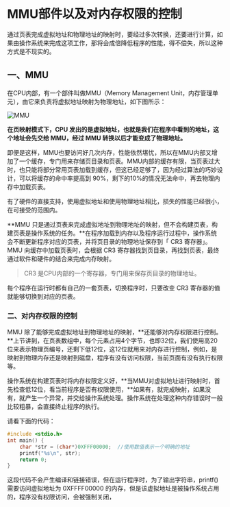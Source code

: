 # MMU部件以及对内存权限的控制

通过页表完成虚拟地址和物理地址的映射时，要经过多次转换，还要进行计算，如果由操作系统来完成这项工作，那将会成倍降低程序的性能，得不偿失，所以这种方式是不现实的。

## 一、MMU

在CPU内部，有一个部件叫做MMU（Memory Management Unit，内存管理单元），由它来负责将虚拟地址映射为物理地址，如下图所示：

![MMU](/Users/zhangdong/Downloads/MMU.jpg)

**在页映射模式下，CPU 发出的是虚拟地址，也就是我们在程序中看到的地址，这个地址会先交给 MMU，经过 MMU 转换以后才能变成了物理地址。**

即便是这样，MMU也要访问好几次内存，性能依然堪忧，所以在MMU内部又增加了一个缓存，专门用来存储页目录和页表。MMU内部的缓存有限，当页表过大时，也只能将部分常用页表加载到缓存，但这已经足够了，因为经过算法的巧妙设计，可以将缓存的命中率提高到 90%，剩下的10%的情况无法命中，再去物理内存中加载页表。

有了硬件的直接支持，使用虚拟地址和使用物理地址相比，损失的性能已经很小，在可接受的范围内。

**MMU 只是通过页表来完成虚拟地址到物理地址的映射，但不会构建页表，构建页表是操作系统的任务。**在程序加载到内存以及程序运行过程中，操作系统会不断更新程序对应的页表，并将页目录的物理地址保存到「 CR3 寄存器」。MMU 向缓存中加载页表时，会根据 CR3 寄存器找到页目录，再找到页表，最终通过软件和硬件的结合来完成内存映射。

> CR3 是CPU内部的一个寄存器，专门用来保存页目录的物理地址。

每个程序在运行时都有自己的一套页表，切换程序时，只要改变 CR3 寄存器的值就能够切换到对应的页表。

### 二、对内存权限的控制

MMU 除了能够完成虚拟地址到物理地址的映射，**还能够对内存权限进行控制。**上节讲到，在页表数组中，每个元素占用4个字节，也即32位，我们使用高20位来表示物理页编号，还剩下低12位，这12位就用来对内存进行控制，例如，是映射到物理内存还是映射到磁盘，程序有没有访问权限，当前页面有没有执行权限等。

操作系统在构建页表时将内存权限定义好，**当MMU对虚拟地址进行映射时，首先检查低12位，看当前程序是否有权限使用，**如果有，就完成映射，如果没有，就产生一个异常，并交给操作系统处理。操作系统在处理这种内存错误时一般比较粗暴，会直接终止程序的执行。

请看下面的代码：

```c
#include <stdio.h>
int main() {
    char *str = (char*)0XFFF00000;  //使用数值表示一个明确的地址
    printf("%s\n", str);
    return 0;
}
```

这段代码不会产生编译和链接错误，但在运行程序时，为了输出字符串，printf() 需要访问虚拟地址为 0XFFFF00000 的内存，但是该虚拟地址是被操作系统占用的，程序没有权限访问，会被强制关闭，